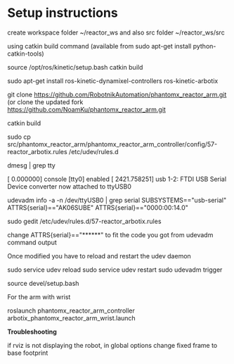 # Setup instructions #


create workspace folder
~/reactor_ws
and also src folder
~/reactor_ws/src

using catkin build command (available from sudo apt-get install python-catkin-tools)

source /opt/ros/kinetic/setup.bash
catkin build

sudo apt-get install ros-kinetic-dynamixel-controllers ros-kinetic-arbotix

git clone https://github.com/RobotnikAutomation/phantomx_reactor_arm.git
(or clone the updated fork https://github.com/NoamKu/phantomx_reactor_arm.git

catkin build


sudo cp src/phantomx_reactor_arm/phantomx_reactor_arm_controller/config/57-reactor_arbotix.rules /etc/udev/rules.d

dmesg | grep tty

[    0.000000] console [tty0] enabled
[ 2421.758251] usb 1-2: FTDI USB Serial Device converter now attached to ttyUSB0

 udevadm info -a -n /dev/ttyUSB0 | grep serial
    SUBSYSTEMS=="usb-serial"
    ATTRS{serial}=="AK06SUBE"
    ATTRS{serial}=="0000:00:14.0"

sudo gedit /etc/udev/rules.d/57-reactor_arbotix.rules

change ATTRS{serial}=="******" to fit the code you got from udevadm command output

Once modified you have to reload and restart the udev daemon

sudo service udev reload
sudo service udev restart
sudo udevadm trigger

source devel/setup.bash

For the arm with wrist

roslaunch phantomx_reactor_arm_controller arbotix_phantomx_reactor_arm_wrist.launch

**Troubleshooting**

if rviz is not displaying the robot, in global options change fixed frame to base footprint


